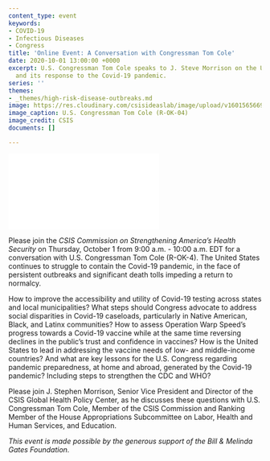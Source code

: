```yaml
---
content_type: event
keywords:
- COVID-19
- Infectious Diseases
- Congress
title: 'Online Event: A Conversation with Congressman Tom Cole'
date: 2020-10-01 13:00:00 +0000
excerpt: U.S. Congressman Tom Cole speaks to J. Steve Morrison on the U.S. Congress
  and its response to the Covid-19 pandemic.
series: ''
themes:
- _themes/high-risk-disease-outbreaks.md
image: https://res.cloudinary.com/csisideaslab/image/upload/v1601565669/health-commission/Events_Header_Photo_mj8z1i.jpg
image_caption: U.S. Congressman Tom Cole (R-OK-04)
image_credit: CSIS
documents: []

---
```

<div class="video-wrapper post-feature-video"> <iframe allow="autoplay; encrypted-media" allowfullscreen="" frameborder="0" title="" src="**_https://www.youtube.com/watch?v=ckgJWZsOtW0&feature=youtu.be_**"></iframe></div>

Please join the _CSIS Commission on Strengthening America’s Health Security_ on Thursday, October 1 from 9:00 a.m. - 10:00 a.m. EDT for a conversation with U.S. Congressman Tom Cole (R-OK-4). The United States continues to struggle to contain the Covid-19 pandemic, in the face of persistent outbreaks and significant death tolls impeding a return to normalcy.

How to improve the accessibility and utility of Covid-19 testing across states and local municipalities? What steps should Congress advocate to address social disparities in Covid-19 caseloads, particularly in Native American, Black, and Latinx communities? How to assess Operation Warp Speed’s progress towards a Covid-19 vaccine while at the same time reversing declines in the public’s trust and confidence in vaccines?  How is the United States to lead in addressing the vaccine needs of low- and middle-income countries?  And what are key lessons for the U.S. Congress regarding pandemic preparedness, at home and abroad, generated by the Covid-19 pandemic? Including steps to strengthen the CDC and WHO?

Please join J. Stephen Morrison, Senior Vice President and Director of the CSIS Global Health Policy Center, as he discusses these questions with U.S. Congressman Tom Cole, Member of the CSIS Commission and Ranking Member of the House Appropriations Subcommittee on Labor, Health and Human Services, and Education.

_This event is made possible by the generous support of the Bill & Melinda Gates Foundation._